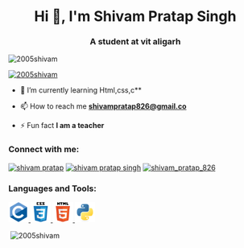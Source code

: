 <h1 align="center">Hi 👋, I'm Shivam Pratap Singh</h1>
<h3 align="center">A student at vit aligarh</h3>

<p align="left"> <img src="https://komarev.com/ghpvc/?username=2005shivam&label=Profile%20views&color=0e75b6&style=flat" alt="2005shivam" /> </p>

<p align="left"> <a href="https://github.com/ryo-ma/github-profile-trophy"><img src="https://github-profile-trophy.vercel.app/?username=2005shivam" alt="2005shivam" /></a> </p>

- 🌱 I’m currently learning Html,css,c**

- 📫 How to reach me **shivampratap826@gmail.co**

- ⚡ Fun fact **I am a teacher**

<h3 align="left">Connect with me:</h3>
<p align="left">
<a href="https://linkedin.com/in/shivam pratap" target="blank"><img align="center" src="https://raw.githubusercontent.com/rahuldkjain/github-profile-readme-generator/master/src/images/icons/Social/linked-in-alt.svg" alt="shivam pratap" height="30" width="40" /></a>
<a href="https://fb.com/shivam pratap singh" target="blank"><img align="center" src="https://raw.githubusercontent.com/rahuldkjain/github-profile-readme-generator/master/src/images/icons/Social/facebook.svg" alt="shivam pratap singh" height="30" width="40" /></a>
<a href="https://instagram.com/shivam_pratap_826" target="blank"><img align="center" src="https://raw.githubusercontent.com/rahuldkjain/github-profile-readme-generator/master/src/images/icons/Social/instagram.svg" alt="shivam_pratap_826" height="30" width="40" /></a>
</p>

<h3 align="left">Languages and Tools:</h3>
<p align="left"> <a href="https://www.cprogramming.com/" target="_blank" rel="noreferrer"> <img src="https://raw.githubusercontent.com/devicons/devicon/master/icons/c/c-original.svg" alt="c" width="40" height="40"/> </a> <a href="https://www.w3schools.com/css/" target="_blank" rel="noreferrer"> <img src="https://raw.githubusercontent.com/devicons/devicon/master/icons/css3/css3-original-wordmark.svg" alt="css3" width="40" height="40"/> </a> <a href="https://www.w3.org/html/" target="_blank" rel="noreferrer"> <img src="https://raw.githubusercontent.com/devicons/devicon/master/icons/html5/html5-original-wordmark.svg" alt="html5" width="40" height="40"/> </a> <a href="https://www.python.org" target="_blank" rel="noreferrer"> <img src="https://raw.githubusercontent.com/devicons/devicon/master/icons/python/python-original.svg" alt="python" width="40" height="40"/> </a> </p>

<p>&nbsp;<img align="center" src="https://github-readme-stats.vercel.app/api?username=2005shivam&show_icons=true&locale=en" alt="2005shivam" /></p>

